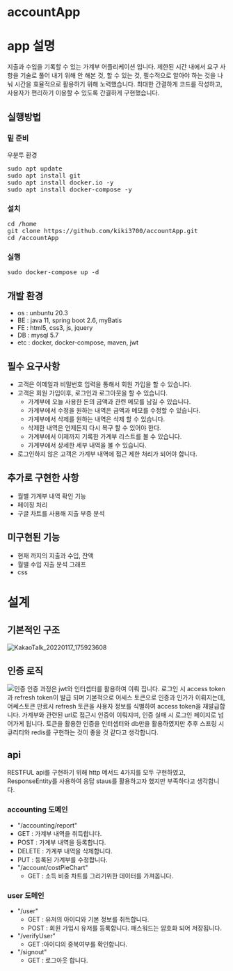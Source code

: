 # accountApp
# app 설명
 지출과 수입을 기록할 수 있는 가계부 어플리케이션 입니다. 
제한된 시간 내에서 요구 사항을 기술로 풀어 내기 위해 
안 해본 것, 할 수 있는 것, 필수적으로 알아야 하는 것을
나눠 시간을 효율적으로 활용하기 위해 노력했습니다.
 최대한 간결하게 코드를 작성하고, 사용자가 편리하기 이용할 수 있도록
간결하게 구현했습니다.
 

## 실행방법
### 밑 준비
우분투 환경
<pre>
sudo apt update
sudo apt install git
sudo apt install docker.io -y
sudo apt install docker-compose -y
</pre>

### 설치
<pre>
cd /home
git clone https://github.com/kiki3700/accountApp.git
cd /accountApp
</pre>

### 실행
<pre>
sudo docker-compose up -d
</pre>

## 개발 환경
* os : unbuntu 20.3
* BE : java 11, spring boot 2.6, myBatis
* FE : html5, css3, js, jquery
* DB : mysql 5.7
* etc : docker, docker-compose, maven, jwt

## 필수 요구사항
* 고객은 이메일과 비밀번호 입력을 통해서 회원 가입을 할 수 있습니다.
* 고객은 회원 가입이후, 로그인과 로그아웃을 할 수 있습니다.
  * 가계부에 오늘 사용한 돈의 금액과 관련 메모를 남길 수 있습니다.
  * 가계부에서 수정을 원하는 내역은 금액과 메모를 수정할 수 있습니다.
  * 가계부에서 삭제를 원하는 내역은 삭제 할 수 있습니다.
  * 삭제한 내역은 언제든지 다시 복구 할 수 있어야 한다.
  * 가계부에서 이제까지 기록한 가계부 리스트를 볼 수 있습니다.
  * 가계부에서 상세한 세부 내역을 볼 수 있습니다.
* 로그인하지 않은 고객은 가계부 내역에 접근 제한 처리가 되어야 합니다.

## 추가로 구현한 사항
* 월별 가계부 내역 확인 기능
* 페이징 처리
* 구글 차트를 사용해 지출 부증 분석

## 미구현된 기능
* 현재 까지의 지출과 수입, 잔액 
* 월별 수입 지출 분석 그래프
* css


# 설계
## 기본적인 구조
![KakaoTalk_20220117_175923608](https://user-images.githubusercontent.com/74307591/149739100-7ac27e21-3239-46a2-abd0-b051c5bd2c52.png)

## 인증 로직
![인증](https://user-images.githubusercontent.com/74307591/149739255-7ab8833c-7b8a-46b9-bcb8-4462e5cc3bed.png)
 인증 과정은 jwt와 인터셉터를 활용하여 이뤄 집니다. 로그인 시 access token과 refresh token이 발급 되며 기본적으로 어세스 토큰으로 인증과 인가가 이뤄지는데, 어쎄스토큰 만료시
refresh 토큰을 사용자 정보를 식별하여 access token을 재발급합니다. 가계부와 관련된 url로 접근시 인증이 이뤄지며, 인증 실패 시 로그인 페이지로 넘어가게 됩니다.
 토큰을 활용한 인증을 인터셉터와 db만을 활용하였지만 추후 스프링 시큐리티와 redis를 구현하는 것이 좋을 것 같다고 생각합니다.
 
 ## api
 RESTFUL api를 구현하기 위해 http 메서드 4가지를 모두 구현하였고, ResponseEntity를 사용하여 응답 staus를 활용하고자 했지만 부족하다고 생각합니다.
 ### accounting 도메인
 * "/accounting/report"
  * GET : 가계부 내역을 취득합니다.
  * POST : 가계부 내역을 등록합니다.
  * DELETE : 가계부 내역을 삭제합니다.
  * PUT : 등록된 가계부를 수정합니다.
* "/account/costPieChart"
  * GET : 소득 비중 차트를 그리기위한 데이터를 가져옵니다.
### user 도메인
* "/user"
  * GET : 유저의 아이디와 기본 정보를 취득합니다.
  * POST : 회원 가입시 유저를 등록합니다. 패스워드는 암호화 되어 저장됩니다.
* "/verifyUser"
  * GET :아이디의 중복여부를 확인합니다.
* "/signout"
  * GET : 로그아웃 합니다.
 
 
 

